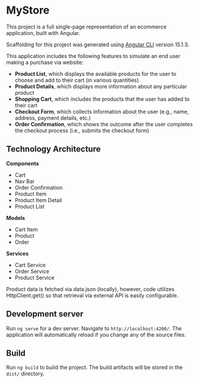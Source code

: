 # MyStore

This project is a full single-page representation of an ecommerce application, built with Angular.  

Scaffolding for this project was generated using [Angular CLI](https://github.com/angular/angular-cli) version 15.1.3.  

This application includes the following features to simulate an end user making a purchase via website:
- **Product List**, which displays the available products for the user to choose and add to their cart (in various quantities)
- **Product Details**, which displays more information about any particular product
- **Shopping Cart**, which includes the products that the user has added to their cart
- **Checkout Form**, which collects information about the user (e.g., name, address, payment details, etc.)
- **Order Confirmation**, which shows the outcome after the user completes the checkout process (i.e., submits the checkout form)

## Technology Architecture

**Components**
- Cart
- Nav Bar
- Order Confirmation
- Product Item
- Product Item Detail
- Product List

**Models**
- Cart Item
- Product
- Order

**Services**
- Cart Service
- Order Service
- Product Service

Product data is fetched via data.json (locally), however, code utilizes HttpClient.get() so that retrieval via external API is easily configurable.


## Development server

Run `ng serve` for a dev server. Navigate to `http://localhost:4200/`. The application will automatically reload if you change any of the source files.

## Build

Run `ng build` to build the project. The build artifacts will be stored in the `dist/` directory.
